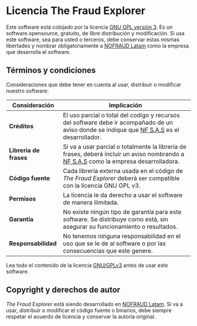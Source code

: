 # Licencia The Fraud Explorer

Este software está cobijado por la licencia [GNU GPL versión 3](http://www.gnu.org/licenses/gpl-3.0.html). Es un software opensource, gratuito, de libre distribución y modificación. Si usa este software, sea para usted o terceros, debe conservar estas mismas libertades y nombrar obligatoriamente a [NOFRAUD Latam](https://www.nofraud.la) como la empresa que desarrolla el software.

## Términos y condiciones

Consideraciones que debe tener en cuenta al usar, distribuir o modificar nuestro software:

Consideración | Implicación
------------- | -----------
**Créditos** | El uso parcial o total del codigo y recursos del software debe ir acompañado de un aviso donde se indique que [NF S.A.S](https://www.nofraud.la) es el desarrollador.
**Libreria de frases** | Si va a usar parcial o totalmente la libreria de frases, deberá incluir un aviso nombrando a [NF S.A.S](https://www.nofraud.la) como la empresa desarrolladora.
**Código fuente** | Cada librería externa usada en el código de _The Fraud Explorer_ deberá ser compatible con la licencia GNU GPL v3.
**Permisos** | La licencia le da derecho a usar el software de manera ilimitada.
**Garantía** | No existe ningún tipo de garantía para este software. Se distribuye como está, sin asegurar su funcionamiento o resultados.
**Responsabilidad** | No tenemos ninguna responsabilidad en el uso que se le de al software o por las consecuencias que este genere.

Lea todo el contenido de la licencia [GNU/GPLv3](http://www.gnu.org/licenses/gpl-3.0.html) antes de usar este software.

## Copyright y derechos de autor

_The Fraud Explorer_ está siendo desarrollado en [NOFRAUD Latam](https://www.nofraud.la). Si va a usar, distribuir o modificar el código fuente o binarios, debe siempre respetar el acuerdo de licencia y conservar la autoría original.
